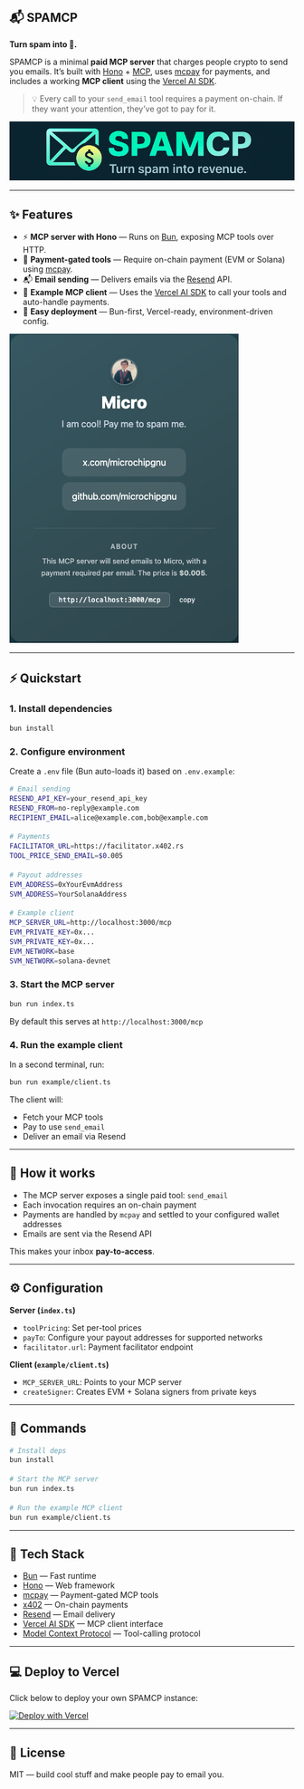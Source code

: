 ## 📬 SPAMCP

**Turn spam into 💸.**

SPAMCP is a minimal **paid MCP server** that charges people crypto to send you emails.
It’s built with [Hono](https://hono.dev) + [MCP](https://modelcontextprotocol.io), uses [mcpay](https://mcpay.tech) for payments, and includes a working **MCP client** using the [Vercel AI SDK](https://sdk.vercel.ai).

> 💡 Every call to your `send_email` tool requires a payment on-chain.
> If they want your attention, they’ve got to pay for it.

![](/image.png)

---

## ✨ Features

* ⚡ **MCP server with Hono** — Runs on [Bun](https://bun.com), exposing MCP tools over HTTP.
* 💸 **Payment-gated tools** — Require on-chain payment (EVM or Solana) using [mcpay](https://mcpay.tech).
* 📬 **Email sending** — Delivers emails via the [Resend](https://resend.com) API.
* 🤖 **Example MCP client** — Uses the [Vercel AI SDK](https://sdk.vercel.ai) to call your tools and auto-handle payments.
* 🧩 **Easy deployment** — Bun-first, Vercel-ready, environment-driven config.

![](/screenshot.png)

---

## ⚡ Quickstart

### 1. Install dependencies

```bash
bun install
```

### 2. Configure environment

Create a `.env` file (Bun auto-loads it) based on `.env.example`:

```bash
# Email sending
RESEND_API_KEY=your_resend_api_key
RESEND_FROM=no-reply@example.com
RECIPIENT_EMAIL=alice@example.com,bob@example.com

# Payments
FACILITATOR_URL=https://facilitator.x402.rs
TOOL_PRICE_SEND_EMAIL=$0.005

# Payout addresses
EVM_ADDRESS=0xYourEvmAddress
SVM_ADDRESS=YourSolanaAddress

# Example client
MCP_SERVER_URL=http://localhost:3000/mcp
EVM_PRIVATE_KEY=0x...
SVM_PRIVATE_KEY=0x...
EVM_NETWORK=base
SVM_NETWORK=solana-devnet
```

### 3. Start the MCP server

```bash
bun run index.ts
```

By default this serves at `http://localhost:3000/mcp`

### 4. Run the example client

In a second terminal, run:

```bash
bun run example/client.ts
```

The client will:

* Fetch your MCP tools
* Pay to use `send_email`
* Deliver an email via Resend

---

## 🧠 How it works

* The MCP server exposes a single paid tool: `send_email`
* Each invocation requires an on-chain payment
* Payments are handled by `mcpay` and settled to your configured wallet addresses
* Emails are sent via the Resend API

This makes your inbox **pay-to-access**.

---

## ⚙️ Configuration

**Server (`index.ts`)**

* `toolPricing`: Set per-tool prices
* `payTo`: Configure your payout addresses for supported networks
* `facilitator.url`: Payment facilitator endpoint

**Client (`example/client.ts`)**

* `MCP_SERVER_URL`: Points to your MCP server
* `createSigner`: Creates EVM + Solana signers from private keys

---

## 🧪 Commands

```bash
# Install deps
bun install

# Start the MCP server
bun run index.ts

# Run the example MCP client
bun run example/client.ts
```

---

## 🧩 Tech Stack

* [Bun](https://bun.com) — Fast runtime
* [Hono](https://hono.dev) — Web framework
* [mcpay](https://mcpay.tech) — Payment-gated MCP tools
* [x402](https://x402.org) — On-chain payments
* [Resend](https://resend.com) — Email delivery
* [Vercel AI SDK](https://sdk.vercel.ai) — MCP client interface
* [Model Context Protocol](https://modelcontextprotocol.io) — Tool-calling protocol

---

## 💻 Deploy to Vercel

Click below to deploy your own SPAMCP instance:

[![Deploy with Vercel](https://vercel.com/button)](https://vercel.com/new/clone?repository-url=https://github.com/microchipgnu/x402-email-mcp&project-name=x402-email-mcp&repository-name=x402-email-mcp&env=RECIPIENT_EMAIL,RESEND_FROM,RESEND_API_KEY,EVM_ADDRESS,SVM_ADDRESS,TITLE,DESCRIPTION,IMAGE_URL,URLS)

---

## 📜 License

MIT — build cool stuff and make people pay to email you.